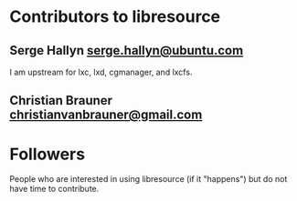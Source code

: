 # Contributors to libresource

## Serge Hallyn <serge.hallyn@ubuntu.com>

I am upstream for lxc, lxd, cgmanager, and lxcfs.

## Christian Brauner <christianvanbrauner@gmail.com>

# Followers

People who are interested in using libresource (if it "happens") but do not
have time to contribute.
